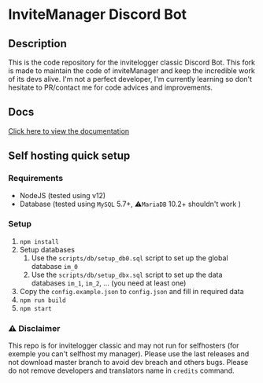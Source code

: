 # InviteManager Discord Bot

## Description

This is the code repository for the invitelogger classic Discord Bot. 
This fork is made to maintain the code of inviteManager and keep the incredible work of its devs alive. I'm not a perfect developer, I'm currently learning so don't hesitate to PR/contact me for code advices and improvements.

## Docs

[Click here to view the documentation](https://docs.invitemanager.co)

## Self hosting quick setup

### Requirements

- NodeJS (tested using v12)
- Database (tested using `MySQL` 5.7+, ⚠`MariaDB` 10.2+ shouldn't work )

### Setup

1. `npm install`
1. Setup databases
   1. Use the `scripts/db/setup_db0.sql` script to set up the global database `im_0`
   1. Use the `scripts/db/setup_dbx.sql` script to set up the data databases `im_1`, `im_2`, ... (you need at least one)
1. Copy the `config.example.json` to `config.json` and fill in required data
1. `npm run build`
1. `npm start`


### ⚠ Disclaimer

This repo is for invitelogger classic and may not run for selfhosters (for exemple you can't selfhost my manager).
Please use the last releases and not download master branch to avoid dev breach and others bugs.
Please do not remove developers and translators name in `credits` command.
